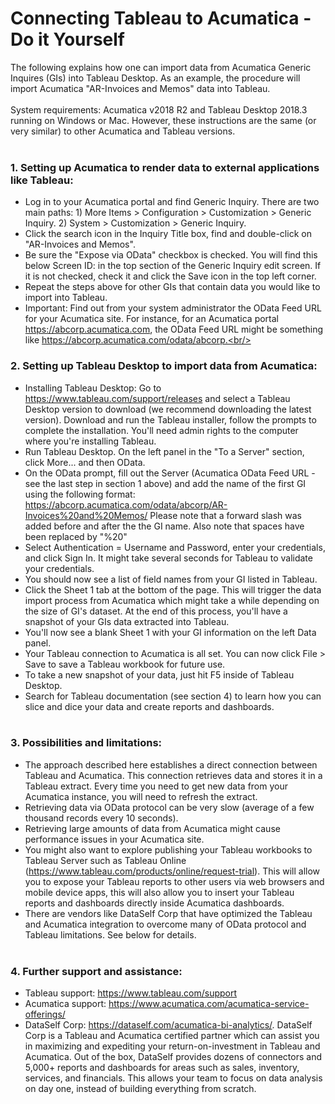 # Connecting Tableau to Acumatica - Do it Yourself
The following explains how one can import data from Acumatica Generic Inquires (GIs) into Tableau Desktop. As an example, the procedure will import Acumatica "AR-Invoices and Memos" data into Tableau. <br/><br/>
System requirements: Acumatica v2018 R2 and Tableau Desktop 2018.3 running on Windows or Mac. However, these instructions are the same (or very similar) to other Acumatica and Tableau versions. <br/><br/>
### 1. Setting up Acumatica to render data to external applications like Tableau: 
- Log in to your Acumatica portal and find Generic Inquiry. There are two main paths: 1) More Items > Configuration > Customization > Generic Inquiry. 2) System > Customization > Generic Inquiry. 
- Click the search icon in the Inquiry Title box, find and double-click on "AR-Invoices and Memos".
- Be sure the "Expose via OData" checkbox is checked. You will find this below Screen ID: in the top section of the Generic Inquiry edit screen. If it is not checked, check it and click the Save icon in the top left corner. 
- Repeat the steps above for other GIs that contain data you would like to import into Tableau.
- Important: Find out from your system administrator the OData Feed URL for your Acumatica site. For instance, for an Acumatica portal https://abcorp.acumatica.com, the OData Feed URL might be something like https://abcorp.acumatica.com/odata/abcorp.<br/><br/>
### 2. Setting up Tableau Desktop to import data from Acumatica:
- Installing Tableau Desktop: Go to https://www.tableau.com/support/releases and select a Tableau Desktop version to download (we recommend downloading the latest version). Download and run the Tableau installer, follow the prompts to complete the installation. You'll need admin rights to the computer where you're installing Tableau. 
- Run Tableau Desktop.  On the left panel in the "To a Server" section, click More... and then OData.
- On the OData prompt, fill out the Server (Acumatica OData Feed URL - see the last step in section 1 above) and add the name of the first GI using the following format: https://abcorp.acumatica.com/odata/abcorp/AR-Invoices%20and%20Memos/  Please note that a forward slash was added before and after the the GI name.  Also note that spaces have been replaced by "%20"
- Select Authentication = Username and Password, enter your credentials, and click Sign In. It might take several seconds for Tableau to validate your credentials. 
- You should now see a list of field names from your GI listed in Tableau.
- Click the Sheet 1 tab at the bottom of the page. This will trigger the data import process from Acumatica which might take a while depending on the size of GI's dataset. At the end of this process, you'll have a snapshot of your GIs data extracted into Tableau. 
- You'll now see a blank Sheet 1 with your GI information on the left Data panel.
- Your Tableau connection to Acumatica is all set. You can now click File > Save to save a Tableau workbook for future use.
- To take a new snapshot of your data, just hit F5 inside of Tableau Desktop. 
- Search for Tableau documentation (see section 4) to learn how you can slice and dice your data and create reports and dashboards.
<br/><br/>
### 3. Possibilities and limitations:
- The approach described here establishes a direct connection between Tableau and Acumatica. This connection retrieves data and stores it in a Tableau extract.  Every time you need to get new data from your Acumatica instance, you will need to refresh the extract.
- Retrieving data via OData protocol can be very slow (average of a few thousand records every 10 seconds).
- Retrieving large amounts of data from Acumatica might cause performance issues in your Acumatica site. 
- You might also want to explore publishing your Tableau workbooks to Tableau Server such as Tableau Online (https://www.tableau.com/products/online/request-trial). This will allow you to expose your Tableau reports to other users via web browsers and mobile device apps, this will also allow you to insert your Tableau reports and dashboards directly inside Acumatica dashboards.
- There are vendors like DataSelf Corp that have optimized the Tableau and Acumatica integration to overcome many of OData protocol and Tableau limitations. See below for details. <br/><br/>
### 4. Further support and assistance:
- Tableau support: https://www.tableau.com/support
- Acumatica support: https://www.acumatica.com/acumatica-service-offerings/
- DataSelf Corp: https://dataself.com/acumatica-bi-analytics/. DataSelf Corp is a Tableau and Acumatica certified partner which can assist you in maximizing and expediting your return-on-investment in Tableau and Acumatica. Out of the box, DataSelf provides dozens of connectors and 5,000+ reports and dashboards for areas such as sales, inventory, services, and financials.  This allows your team to focus on data analysis on day one, instead of building everything from scratch. 

